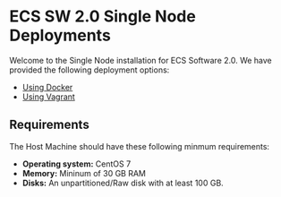 # ECS SW 2.0 Single Node Deployments

Welcome to the Single Node installation for ECS Software 2.0. We have provided the following deployment options: 


- [Using Docker](https://github.com/emccode/solidsnakev2/blob/master/Documentation/ECS-SingleNode-Instructions.md "ECS Single Node Deployment Information")
- [Using Vagrant](https://github.com/emccode/solidsnakev2/blob/master/Documentation/ECS-SingleNode-Vagrant-Instructions.md "ECS Single Node Vagrant Deployment Information")


## Requirements

The Host Machine should have these following minmum requirements: 
- **Operating system:** CentOS 7
- **Memory:** Mininum of 30 GB RAM
- **Disks:** An unpartitioned/Raw disk with at least 100 GB. 
